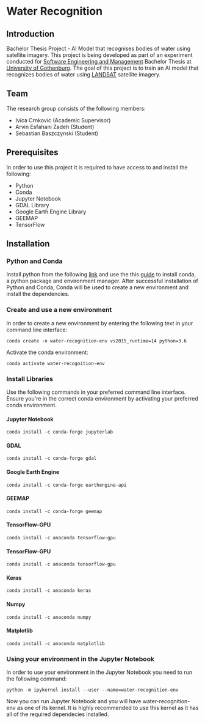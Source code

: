 # Water Recognition
## Introduction
Bachelor Thesis Project - AI Model that recognises bodies of water using satellite imagery.
This project is being developed as part of an experiment conducted for [Software Engineering and Management] Bachelor Thesis at [University of Gothenburg]. The goal of this project is to train an AI model that recognizes bodies of water using [LANDSAT] satellite imagery.

## Team
The research group consists of the following members:

- Ivica Crnkovic (Academic Supervisor)
- Arvin Esfahani Zadeh (Student)
- Sebastian Baszczynski (Student)

## Prerequisites
In order to use this project it is required to have access to and install the following:
- Python
- Conda
- Jupyter Notebook
- GDAL Library
- Google Earth Engine Library
- GEEMAP
- TensorFlow

## Installation
### Python and Conda
Install python from the following [link] and use the this [guide] to install conda, a python package and environment manager.
After successful installation of Python and Conda, Conda will be used to create a new environment and install the dependencies.
### Create and use a new environment
In order to create a new environment by entering the following text in your command line interface:
```
conda create -n water-recognition-env vs2015_runtime=14 python=3.6
```
Activate the conda environment:
```
conda activate water-recognition-env
```
### Install Libraries
Use the following commands in your preferred command line interface. Ensure you're in the correct conda environment by activating your preferred conda environment.
#### Jupyter Notebook
```
conda install -c conda-forge jupyterlab
```
#### GDAL
```
conda install -c conda-forge gdal
```
#### Google Earth Engine
```
conda install -c conda-forge earthengine-api
```
#### GEEMAP
```
conda install -c conda-forge geemap
```
#### TensorFlow-GPU
```
conda install -c anaconda tensorflow-gpu
```
#### TensorFlow-GPU
```
conda install -c anaconda tensorflow-gpu
```
#### Keras
```
conda install -c anaconda keras
```
#### Numpy
```
conda install -c anaconda numpy
```
#### Matplotlib
```
conda install -c anaconda matplotlib
```
### Using your environment in the Jupyter Notebook
In order to use your environment in the Jupyter Notebook you need to run the following command:
```
python -m ipykernel install --user --name=water-recognition-env
```
Now you can run Jupyter Notebook and you will have water-recognition-env as one of its kernel.
It is highly recommended to use this kernel as it has all of the required dependecies installed.

[//]: # (These are reference links used in the body of this note and get stripped out when the markdown processor does its job)
   [University Of Gothenburg]: <https://www.gu.se/en>
   [Software Engineering and Management]: <https://www.gu.se/en/study-gothenburg/software-engineering-and-management-bachelors-programme-n1sof>
   [LANDSAT]: <https://landsat.com>
   [link]: <https://www.python.org/downloads/>
   [guide]: <https://conda.io/projects/conda/en/latest/user-guide/install/index.html>
   
  
